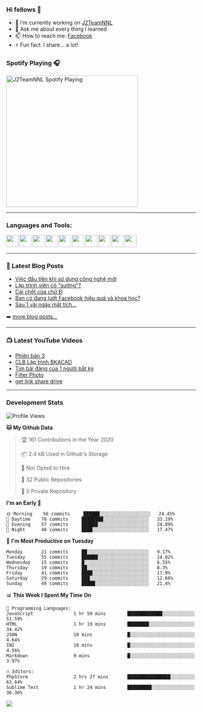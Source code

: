 ### Hi fellows 👋

- 🔭 I’m currently working on [J2TeamNNL]
- 💬 Ask me about every thing I learned
- 📫 How to reach me: [Facebook]
- ⚡ Fun fact: I share... a lot!


### Spotify Playing 🎧
[<img src="https://spotify-playing-git-master.j2teamnnl.vercel.app/api/spotify-playing" alt="J2TeamNNL Spotify Playing" width="350" />](https://open.spotify.com/user/31ghget3jspvgpjwbv5pcwli3smab)

---

### Languages and Tools:
<img align='left' height="32" width="32" src="https://cdn.jsdelivr.net/npm/simple-icons@v3/icons/sublimetext.svg" />
<img align='left' height="32" width="32" src="https://cdn.jsdelivr.net/npm/simple-icons@v3/icons/jetbrains.svg" />
<img align='left' height="32" width="32" src="https://cdn.jsdelivr.net/npm/simple-icons@v3/icons/php.svg" />
<img align='left' height="32" width="32" src="https://cdn.jsdelivr.net/npm/simple-icons@v3/icons/javascript.svg" />
<img align='left' height="32" width="32" src="https://cdn.jsdelivr.net/npm/simple-icons@v3/icons/html5.svg" />
<img align='left' height="32" width="32" src="https://cdn.jsdelivr.net/npm/simple-icons@v3/icons/css3.svg" />
<img align='left' height="32" width="32" src="https://cdn.jsdelivr.net/npm/simple-icons@v3/icons/laravel.svg" />
<img align='left' height="32" width="32" src="https://cdn.jsdelivr.net/npm/simple-icons@v3/icons/mysql.svg" />
<img align='left' height="32" width="32" src="https://cdn.jsdelivr.net/npm/simple-icons@v3/icons/mongodb.svg" />
<img align='left' height="32" width="32" src="https://cdn.jsdelivr.net/npm/simple-icons@v3/icons/mysql.svg" />

<br>
<br>

---

### 📕 Latest Blog Posts
<!-- BLOG-POST-LIST:START -->
- [Việc đầu tiên khi sử dụng công nghệ mới](https://j2teamnnl.blogspot.com/2020/07/viec-au-tien-khi-su-dung-cong-nghe-moi.html)
- [Lập trình viên có "sướng"?](https://j2teamnnl.blogspot.com/2020/03/lap-trinh-vien-co.html)
- [Cái chết của chữ Đ](https://j2teamnnl.blogspot.com/2020/01/cai-chet-cua-chu.html)
- [Bạn có đang lướt Facebook hiệu quả và khoa học?](https://j2teamnnl.blogspot.com/2019/08/ban-co-ang-luot-web-hieu-qua-va-khoa-hoc.html)
- [Sau 1 vài ngày mất tích...](https://j2teamnnl.blogspot.com/2019/08/sau-1-vai-ngay-mat-tich.html)
<!-- BLOG-POST-LIST:END -->
➡️ [more blog posts...](https://j2teamnnl.blogspot.com)

---

### 📺 Latest YouTube Videos
<!-- YOUTUBE:START -->
- [Phiên bản 3](https://www.youtube.com/watch?v=4mnEEnLgr2E)
- [CLB Lập trình BKACAD](https://www.youtube.com/watch?v=qBt6Z4il53Y)
- [Tìm bài đăng của 1 người bất kỳ](https://www.youtube.com/watch?v=PyvfvB-l7LA)
- [Filter Photo](https://www.youtube.com/watch?v=5vnjtl5S0Ig)
- [get link share drive](https://www.youtube.com/watch?v=y2nTZzPRxAI)
<!-- YOUTUBE:END -->

---
### Development Stats
<!--START_SECTION:waka-->
![Profile Views](http://img.shields.io/badge/Profile%20Views-14-blue)

**🐱 My Github Data** 

> 🏆 161 Contributions in the Year 2020
 > 
> 📦 2.4 kB Used in Github's Storage 
 > 
> 🚫 Not Opted to Hire
 > 
> 📜 32 Public Repositories
 > 
> 🔑 0 Private Repository 
 > 
**I'm an Early 🐤** 

```text
🌞 Morning    56 commits     ██████░░░░░░░░░░░░░░░░░░░   24.45% 
🌆 Daytime    76 commits     ████████░░░░░░░░░░░░░░░░░   33.19% 
🌃 Evening    57 commits     ██████░░░░░░░░░░░░░░░░░░░   24.89% 
🌙 Night      40 commits     ████░░░░░░░░░░░░░░░░░░░░░   17.47%

```
📅 **I'm Most Productive on Tuesday** 

```text
Monday       21 commits     ██░░░░░░░░░░░░░░░░░░░░░░░   9.17% 
Tuesday      55 commits     ██████░░░░░░░░░░░░░░░░░░░   24.02% 
Wednesday    15 commits     █░░░░░░░░░░░░░░░░░░░░░░░░   6.55% 
Thursday     19 commits     ██░░░░░░░░░░░░░░░░░░░░░░░   8.3% 
Friday       41 commits     ████░░░░░░░░░░░░░░░░░░░░░   17.9% 
Saturday     29 commits     ███░░░░░░░░░░░░░░░░░░░░░░   12.66% 
Sunday       49 commits     █████░░░░░░░░░░░░░░░░░░░░   21.4%

```


📊 **This Week I Spent My Time On** 

```text
💬 Programming Languages: 
JavaScript               1 hr 59 mins        █████████████░░░░░░░░░░░░   51.59% 
HTML                     1 hr 19 mins        ████████░░░░░░░░░░░░░░░░░   34.42% 
JSON                     10 mins             █░░░░░░░░░░░░░░░░░░░░░░░░   4.64% 
INI                      10 mins             █░░░░░░░░░░░░░░░░░░░░░░░░   4.56% 
Markdown                 9 mins              █░░░░░░░░░░░░░░░░░░░░░░░░   3.97%

🔥 Editors: 
PhpStorm                 2 hrs 27 mins       ████████████████░░░░░░░░░   63.64% 
Sublime Text             1 hr 24 mins        █████████░░░░░░░░░░░░░░░░   36.36%

```


<!--END_SECTION:waka-->

<img align="left" src="https://github-readme-stats-git-master.j2teamnnl.vercel.app/api?username=J2TeamNNL&show_icons=true&hide_border=true" />


[J2TeamNNL]: https://j2teamnnl.com/
[Facebook]: https://fb.me/j2teamnnl
